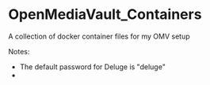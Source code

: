 # OpenMediaVault_Containers
A collection of docker container files for my OMV setup

Notes:
- The default password for Deluge is "deluge"
- 
